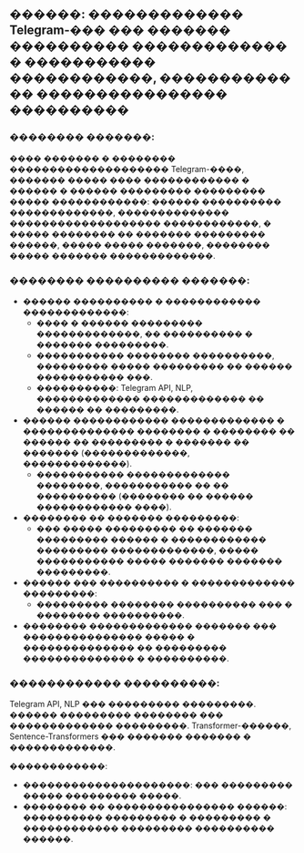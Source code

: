 ## ������: ������������� Telegram-��� ��� ������� ���������� ������������� � ����������� ������������, ����������� �� ���������������� ����������

### �������� �������:
���� ������� � �������� �������������������� Telegram-����, ������� ����� ���� ������������ � ������ � ������ ��������� ��������� ����� ������������: ������ ���������� �������������, �������������� ������������������� ������������, � ����� �������� �� ������� ��������� ������, ����� ����� �������, �������� ����� ������� �������������.

### �������� ���������� �������:
- ������ ���������� � ������������ �������������:
  - ���� � ������ ��������� �������������, �� ���������� � ������� ���������.
  - ����������� �������� ����������, ��������� ����� ��������� �� ������ ����������� ���.
  - ����������: Telegram API, NLP, ������������� ������������� �� ������ �� ���������.
- ������ ������������ ������������� � �������������� �������� � �������� �� ������ �� ��������� � ������� �� ������� (�������������, �������������).
  - ����������� ������������� ��������, ����������� �� �� ���������� (�������� �� ������ ������������ ����).
- �������� �� ������� ���������:
  - ��� ����� ��������� �� ������� ��������� ������ � ������������ ��������� �������������, ����� ����������� ����� ������� ������� ���������.
- ������ ��� ���������� � ������������� ���������:
  - ��������� �������� ���������� ��� � �������� ����������.
- �������� ������������� ������� ��� ��������������� ����� � �������������� �� ��������� �������������� � ����������.

### ������������ ����������:
Telegram API, NLP ��� ��������� ���������.
������ ��������� �������� ��� ������������� ���������.
Transformer-������, Sentence-Transformers ��� ������� ������� � �������������.

������������:
- ���������������������: ��� ��������� ����� ��������� �����.
- �������� �� ���������������� ������: ���������� ��������� � ��������� � ������������ ��������� ���������� ������.